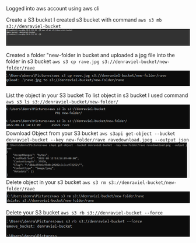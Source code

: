 Logged into aws account using aws cli


Create a S3 bucket
I created s3 bucket with command `aws s3 mb s3://denraviel-bucket`
![](Solution%20lab1%20week%201%20images/create%20S3bucket.png)

Created a folder "new-folder in bucket and uploaded a jpg file into the folder in s3 bucket
`aws s3 cp rave.jpg s3://denraviel-bucket/new-folder/rave`
![](Solution%20lab1%20week%201%20images/object%20folder%20aws%20cli.png)

List the object in your S3 bucket
To list object in s3 bucket I used command 
`aws s3 ls s3://denraviel-bucket/new-folder/`
![](list%20in%20bucket.png)
Download Object from your S3 bucket
`aws s3api get-object --bucket denraviel-bucket --key new-folder/rave ravedownload.jpeg --output json`
![](get%20object%20download%20s3.png)
Delete object in your s3 bucket
`aws s3 rm s3://denraviel-bucket/new-folder/rave`
![](Solution%20lab1%20week%201%20images/delete%20object%20.png)

Delete your S3 bucket
`aws s3 rb s3://denraviel-bucket --force`
![](Solution%20lab1%20week%201%20images/remove%20bucket.png)